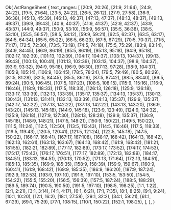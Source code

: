 Ok(
    AstRangeSheet {
        text_ranges: [
            [20:9, 20:26),
            [21:9, 21:64),
            [24:9, 24:22),
            [19:5, 21:64),
            [23:5, 24:22),
            [26:5, 26:12),
            [27:9, 27:58),
            [36:9, 36:38),
            [45:13, 45:39),
            [46:13, 46:37),
            [47:13, 47:37),
            [48:13, 48:37),
            [49:13, 49:37),
            [39:9, 39:43),
            [40:9, 40:37),
            [41:9, 41:37),
            [42:9, 42:37),
            [43:9, 43:37),
            [44:9, 49:37),
            [50:9, 53:10),
            [56:9, 56:57),
            [35:5, 36:38),
            [38:5, 53:10),
            [55:5, 56:57),
            [58:5, 58:12),
            [59:9, 59:21),
            [62:5, 62:37),
            [63:5, 63:17),
            [64:5, 64:34),
            [65:5, 65:22),
            [66:5, 66:23),
            [67:5, 67:29),
            [70:5, 70:37),
            [71:5, 71:17),
            [72:5, 72:30),
            [73:5, 73:19),
            [74:5, 74:18),
            [75:5, 75:29),
            [83:9, 83:14),
            [84:9, 84:45),
            [86:9, 86:19),
            [85:5, 86:19),
            [95:13, 95:18),
            [94:9, 95:18),
            [102:17, 102:39),
            [101:13, 102:39),
            [104:17, 104:37),
            [103:13, 104:37),
            [99:13, 99:43),
            [100:13, 100:41),
            [101:13, 102:39),
            [103:13, 104:37),
            [98:9, 104:37),
            [93:9, 93:32),
            [94:9, 95:18),
            [96:9, 96:30),
            [97:13, 97:28),
            [98:9, 104:37),
            [105:9, 105:14),
            [106:9, 106:45),
            [78:5, 78:24),
            [79:5, 79:49),
            [80:5, 80:29),
            [81:5, 81:28),
            [82:5, 84:45),
            [85:5, 86:19),
            [87:5, 87:42),
            [88:5, 88:40),
            [89:5, 89:24),
            [90:5, 106:45),
            [107:5, 107:23),
            [108:5, 108:15),
            [115:9, 115:16),
            [116:9, 116:46),
            [118:9, 118:33),
            [117:5, 118:33),
            [126:13, 126:18),
            [125:9, 126:18),
            [133:17, 133:39),
            [132:13, 133:39),
            [135:17, 135:37),
            [134:13, 135:37),
            [130:13, 130:43),
            [131:13, 131:41),
            [132:13, 133:39),
            [134:13, 135:37),
            [129:9, 135:37),
            [142:17, 142:22),
            [137:13, 142:22),
            [137:13, 142:22),
            [143:13, 143:20),
            [136:9, 143:20),
            [145:13, 145:18),
            [144:9, 145:18),
            [123:9, 123:49),
            [124:9, 124:32),
            [125:9, 126:18),
            [127:9, 127:30),
            [128:13, 128:28),
            [129:9, 135:37),
            [136:9, 145:18),
            [148:9, 148:21),
            [147:5, 148:21),
            [150:9, 150:22),
            [149:5, 150:22),
            [111:5, 111:24),
            [112:5, 112:50),
            [113:5, 113:43),
            [114:5, 116:46),
            [117:5, 118:33),
            [119:5, 119:43),
            [120:5, 120:41),
            [121:5, 121:24),
            [122:5, 145:18),
            [147:5, 150:22),
            [166:17, 166:41),
            [167:17, 167:108),
            [168:17, 168:42),
            [164:13, 168:42),
            [162:13, 162:61),
            [163:13, 163:67),
            [164:13, 168:42),
            [161:9, 168:42),
            [181:21, 181:55),
            [182:21, 182:89),
            [177:17, 182:89),
            [173:17, 173:52),
            [174:17, 174:53),
            [175:17, 175:43),
            [176:17, 176:51),
            [177:17, 182:89),
            [172:13, 182:89),
            [184:17, 184:51),
            [183:13, 184:51),
            [170:13, 170:52),
            [171:13, 171:64),
            [172:13, 184:51),
            [185:13, 185:35),
            [169:9, 185:35),
            [158:9, 158:39),
            [159:9, 159:67),
            [160:9, 160:41),
            [161:9, 168:42),
            [169:9, 185:35),
            [186:9, 186:20),
            [187:9, 187:24),
            [192:9, 192:53),
            [193:9, 197:10),
            [191:5, 197:10),
            [153:5, 153:50),
            [154:5, 154:22),
            [155:5, 155:20),
            [156:5, 156:39),
            [157:5, 187:24),
            [188:5, 188:29),
            [189:5, 189:74),
            [190:5, 190:50),
            [191:5, 197:10),
            [198:5, 198:25),
            [1:1, 1:22),
            [2:1, 2:21),
            [3:1, 3:14),
            [4:1, 4:17),
            [6:1, 6:21),
            [7:1, 7:35),
            [8:1, 8:25),
            [9:1, 9:24),
            [10:1, 10:20),
            [12:1, 16:2),
            [18:1, 27:58),
            [29:1, 32:2),
            [34:1, 59:21),
            [61:1, 67:29),
            [69:1, 75:29),
            [77:1, 108:15),
            [110:1, 150:22),
            [152:1, 198:25),
        ],
    },
)